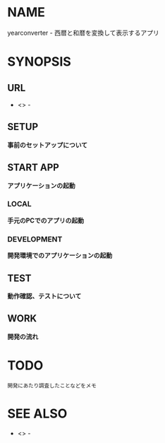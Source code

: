 # NAME

yearconverter - 西暦と和暦を変換して表示するアプリ

# SYNOPSIS

## URL

- <> - 

## SETUP

__事前のセットアップについて__

## START APP

__アプリケーションの起動__

### LOCAL

__手元のPCでのアプリの起動__

### DEVELOPMENT

__開発環境でのアプリケーションの起動__

## TEST

__動作確認、テストについて__

## WORK

__開発の流れ__

# TODO

```
開発にあたり調査したことなどをメモ
```

# SEE ALSO

- <> - 
